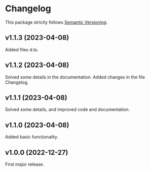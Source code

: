 # Changelog

This package strictly follows [Semantic Versioning](https://semver.org).

## v1.1.3 (2023-04-08)

Added files d.ts.

## v1.1.2 (2023-04-08)

Solved some details in the documentation.
Added changes in the file Changelog.

## v1.1.1 (2023-04-08)

Solved some details, and improved code and documentation.

## v1.1.0 (2023-04-08)

Added basic functionality.

## v1.0.0 (2022-12-27)

First major release.
